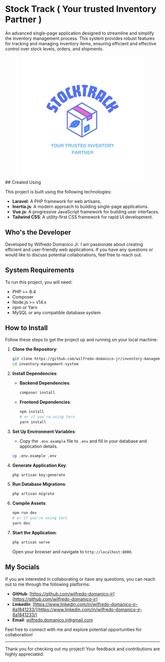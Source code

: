 # Stock Track ( Your trusted Inventory Partner )

An advanced single-page application designed to streamline and simplify the inventory management process. This system provides robust features for tracking and managing inventory items, ensuring efficient and effective control over stock levels, orders, and shipments.
<div align="center">
    <img src="public/images/Logo.png" alt="Stock Track" width="400">
</div>
## Created Using

This project is built using the following technologies:

- **Laravel**: A PHP framework for web artisans.
- **Inertia.js**: A modern approach to building single-page applications.
- **Vue.js**: A progressive JavaScript framework for building user interfaces.
- **Tailwind CSS**: A utility-first CSS framework for rapid UI development.

## Who's the Developer

Developed by Wilfredo Domanico Jr. I am passionate about creating efficient and user-friendly web applications. If you have any questions or would like to discuss potential collaborations, feel free to reach out.

## System Requirements

To run this project, you will need:

- PHP >= 8.4
- Composer
- Node.js >= v14.x
- npm or Yarn
- MySQL or any compatible database system

## How to Install

Follow these steps to get the project up and running on your local machine:

1. **Clone the Repository**:
    ```bash
    git clone https://github.com/wilfredo-domanico-jr/inventory-management-system.git
    cd inventory-management-system
    ```

2. **Install Dependencies**:
    - **Backend Dependencies**:
        ```bash
        composer install
        ```
    - **Frontend Dependencies**:
        ```bash
        npm install
        # or if you're using Yarn
        yarn install
        ```

3. **Set Up Environment Variables**:
    - Copy the `.env.example` file to `.env` and fill in your database and application details.
    ```bash
    cp .env.example .env
    ```

4. **Generate Application Key**:
    ```bash
    php artisan key:generate
    ```

5. **Run Database Migrations**:
    ```bash
    php artisan migrate
    ```

6. **Compile Assets**:
    ```bash
    npm run dev
    # or if you're using Yarn
    yarn dev
    ```

7. **Start the Application**:
    ```bash
    php artisan serve
    ```

    Open your browser and navigate to `http://localhost:8000`.

## My Socials

If you are interested in collaborating or have any questions, you can reach out to me through the following platforms:

- **GitHub**: [https://github.com/wilfredo-domanico-jr](https://github.com/wilfredo-domanico-jr)
- **LinkedIn**: [https://www.linkedin.com/in/wilfredo-domanico-jr-8a1841233/](https://www.linkedin.com/in/wilfredo-domanico-jr-8a1841233/)
- **Email**: wilfredo.domanico.jr@gmail.com

Feel free to connect with me and explore potential opportunities for collaboration!

---

Thank you for checking out my project! Your feedback and contributions are highly appreciated.

